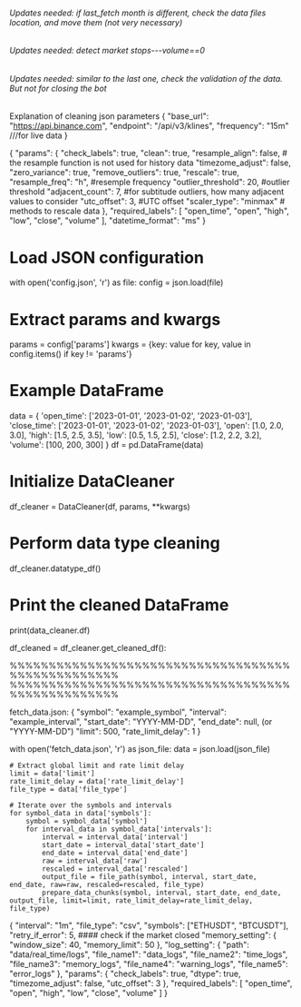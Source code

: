 ###### Updates needed: if last_fetch month is different, check the data files location, and move them (not very necessary)
###### Updates needed: detect market stops---volume==0
###### Updates needed: similar to the last one, check the validation of the data. But not for closing the bot

Explanation of cleaning json parameters
{
    "base_url": "https://api.binance.com",
    "endpoint": "/api/v3/klines",
    "frequency": "15m" ///for live data
}



{
    "params": {
        "check_labels": true,
        "clean": true,
        "resample_align": false, # the resample function is not used for history data 
        "timezome_adjust": false,
        "zero_variance": true,
        "remove_outliers": true,
        "rescale": true,
        "resample_freq": "h", #resemple frequency
        "outlier_threshold": 20, #outlier threshold
        "adjacent_count": 7, #for subtitude outliers, how many adjacent values to consider
        "utc_offset": 3, #UTC offset
        "scaler_type": "minmax" # methods to rescale data
    },
    "required_labels": [
        "open_time", "open", "high", "low", "close", "volume"
    ],
    "datetime_format": "ms"
}

# Load JSON configuration
with open('config.json', 'r') as file:
    config = json.load(file)

# Extract params and kwargs
params = config['params']
kwargs = {key: value for key, value in config.items() if key != 'params'}

# Example DataFrame
data = {
    'open_time': ['2023-01-01', '2023-01-02', '2023-01-03'],
    'close_time': ['2023-01-01', '2023-01-02', '2023-01-03'],
    'open': [1.0, 2.0, 3.0],
    'high': [1.5, 2.5, 3.5],
    'low': [0.5, 1.5, 2.5],
    'close': [1.2, 2.2, 3.2],
    'volume': [100, 200, 300]
}
df = pd.DataFrame(data)

# Initialize DataCleaner
df_cleaner = DataCleaner(df, params, **kwargs)

# Perform data type cleaning
df_cleaner.datatype_df()

# Print the cleaned DataFrame
print(data_cleaner.df)

df_cleaned = df_cleaner.get_cleaned_df():

%%%%%%%%%%%%%%%%%%%%%%%%%%%%%%%%%%%%%%%%%%%%%%%%%%
%%%%%%%%%%%%%%%%%%%%%%%%%%%%%%%%%%%%%%%%%%%%%%%%%%


fetch_data.json:
{
  "symbol": "example_symbol",
  "interval": "example_interval",
  "start_date": "YYYY-MM-DD",
  "end_date": null, (or "YYYY-MM-DD")
  "limit": 500,
  "rate_limit_delay": 1
}

with open('fetch_data.json', 'r') as json_file:
        data = json.load(json_file)

    # Extract global limit and rate limit delay
    limit = data['limit']
    rate_limit_delay = data['rate_limit_delay']
    file_type = data['file_type']

    # Iterate over the symbols and intervals
    for symbol_data in data['symbols']:
        symbol = symbol_data['symbol']
        for interval_data in symbol_data['intervals']:
            interval = interval_data['interval']
            start_date = interval_data['start_date']
            end_date = interval_data['end_date']
            raw = interval_data['raw']
            rescaled = interval_data['rescaled']
            output_file = file_path(symbol, interval, start_date, end_date, raw=raw, rescaled=rescaled, file_type)
            prepare_data_chunks(symbol, interval, start_date, end_date, output_file, limit=limit, rate_limit_delay=rate_limit_delay, file_type)




{
    "interval": "1m",
    "file_type": "csv",
    "symbols": ["ETHUSDT", "BTCUSDT"],
    "retry_if_error": 5, #### check if the market closed
    "memory_setting": {
        "window_size": 40,
        "memory_limit": 50
    },
    "log_setting": {
        "path": "data/real_time/logs",
        "file_name1": "data_logs",
        "file_name2": "time_logs",
        "file_name3": "memory_logs",
        "file_name4": "warning_logs",
        "file_name5": "error_logs"
    },
    "params": {
        "check_labels": true,
        "dtype": true,
        "timezome_adjust": false,
        "utc_offset": 3
    },
    "required_labels": [
        "open_time", "open", "high", "low", "close", "volume"
    ]
}